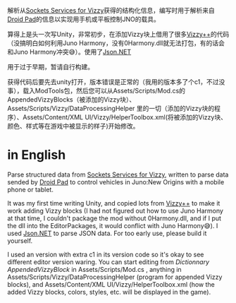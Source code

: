 解析从[Sockets Services for Vizzy](https://www.simplerockets.com/Mods/View/298478/Sockets-service-for-Vizzy)获得的结构化信息，编写时用于解析来自[Droid Pad](https://github.com/umer0586/DroidPad)的信息以实现用手机或平板控制JNO的载具。

算得上是头一次写Unity，非常初步，在添加Vizzy块上借用了很多[Vizzy++](https://github.com/sflanker/sr2-vizzyplusplus)的代码（没搞明白如何利用Juno Harmony，没有0Harmony.dll就无法打包，有的话会和Juno Harmony冲突😅）。使用了[Json.NET](https://github.com/JamesNK/Newtonsoft.Json)

用于过于早期，暂请自行构建。

获得代码后要先去unity打开，版本错误是正常的（我用的版本多了个c1，不过没事），载入ModTools包，然后您可以从Assets/Scripts/Mod.cs的AppendedVizzyBlocks（被添加的Vizzy块）、Assets/Scripts/Vizzy/DataProcessingHelper 里的一切（添加的Vizzy块的程序）、Assets/Content/XML UI/Vizzy/HelperToolbox.xml(将被添加的Vizzy块、颜色、样式等在游戏中被显示的样子)开始修改。

# in English

Parse structured data from [Sockets Services for Vizzy](https://www.simplerockets.com/Mods/View/298478/Sockets-service-for-Vizzy), written to parse data sended by [Droid Pad]( https://github.com/umer0586/DroidPad) to control vehicles in Juno:New Origins with a mobile phone or tablet.

It was my first time writing Unity, and copied lots from [Vizzy++](https://github.com/sflanker/sr2-vizzyplusplus) to make it work adding Vizzy blocks (I had not figured out how to use Juno Harmony at that time, I couldn't package the mod without 0Harmony.dll, and if I put the dll into the EditorPackages, it would conflict with Juno Harmony😅). I used [Json.NET](https://github.com/JamesNK/Newtonsoft.Json) to parse JSON data.
For too early use, please build it yourself.

I used an version with extra c1 in its version code so it's okay to see different editor version waring. You can start editing from _Dictionnary AppendedVizzyBlock_ in Assets/Scripts/Mod.cs , anything in Assets/Scripts/Vizzy/DataProcessingHelper (program for appended Vizzy blocks), and Assets/Content/XML UI/Vizzy/HelperToolbox.xml (how the added Vizzy blocks, colors, styles, etc. will be displayed in the game).
